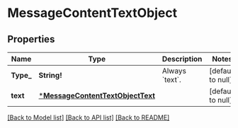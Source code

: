 # MessageContentTextObject

## Properties
Name | Type | Description | Notes
------------ | ------------- | ------------- | -------------
**Type_** | **String!** | Always &#x60;text&#x60;. | [default to null]
**text** | [***MessageContentTextObjectText**](MessageContentTextObject_text.md) |  | [default to null]

[[Back to Model list]](../README.md#documentation-for-models) [[Back to API list]](../README.md#documentation-for-api-endpoints) [[Back to README]](../README.md)


